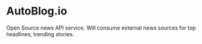 # AutoBlog.io

Open Source news API service. Will consume external news sources for top headlines, trending stories.